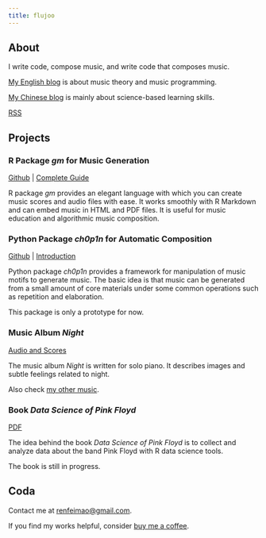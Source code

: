 ```yaml
---
title: flujoo
---
```


## About

I write code, compose music, and write code that composes music.

[My English blog](/en) is about music theory and music programming.

[My Chinese blog](/cn) is mainly about science-based learning skills.

[RSS](/index.xml)


## Projects

### R Package *gm* for Music Generation

[Github](https://github.com/flujoo/gm) | [Complete Guide](https://flujoo.github.io/gm/articles/gm.html)

R package *gm* provides an elegant language with which you can create music scores and audio files with ease. It works smoothly with R Markdown and can embed music in HTML and PDF files. It is useful for music education and algorithmic music composition.


### Python Package *ch0p1n* for Automatic Composition

[Github](https://github.com/flujoo/ch0p1n) | [Introduction](/en/my-approach-to-automatic-musical-composition/)

Python package *ch0p1n* provides a framework for manipulation of music motifs to generate music. The basic idea is that music can be generated from a small amount of core materials under some common operations such as repetition and elaboration.

This package is only a prototype for now.


### Music Album *Night*

[Audio and Scores](/en/my-music-album-night/)

The music album *Night* is written for solo piano. It describes images and subtle feelings related to night.

Also check [my other music](/en/my-early-music/).


### Book *Data Science of Pink Floyd*

[PDF](/assets/data-science-of-pink-floyd.pdf)

The idea behind the book *Data Science of Pink Floyd* is to collect and analyze data about the band Pink Floyd with R data science tools.

The book is still in progress.


## Coda

Contact me at <renfeimao@gmail.com>.

If you find my works helpful, consider [buy me a coffee](https://ko-fi.com/flujoo).
